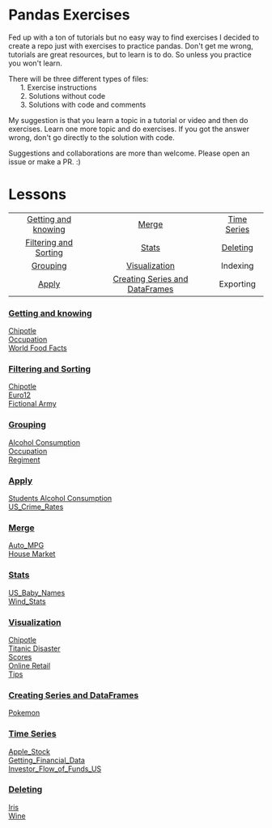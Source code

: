 # Pandas Exercises

Fed up with a ton of tutorials but no easy way to find exercises I decided to create a repo just with exercises to practice pandas.
Don't get me wrong, tutorials are great resources, but to learn is to do. So unless you practice you won't learn.

There will be three different types of files:  
&nbsp;&nbsp;&nbsp;&nbsp;&nbsp;&nbsp;1. Exercise instructions  
&nbsp;&nbsp;&nbsp;&nbsp;&nbsp;&nbsp;2. Solutions without code  
&nbsp;&nbsp;&nbsp;&nbsp;&nbsp;&nbsp;3. Solutions with code and comments

My suggestion is that you learn a topic in a tutorial or video and then do exercises.
Learn one more topic and do exercises. If you got the answer wrong, don't go directly to the solution with code.

Suggestions and collaborations are more than welcome. Please open an issue or make a PR. :)

# Lessons

|				                                  |				                                   |                   |
|:-----------------------------------------------:|:----------------------------------------------:|:-----------------:|
|[Getting and knowing](#getting-and-knowing)      | [Merge](#merge)                                |[Time Series](#time-series)|
|[Filtering and Sorting](#filtering-and-sorting)  | [Stats](#stats)                                |[Deleting](#deleting)       |
|[Grouping](#grouping)							  | [Visualization](#visualization)                |Indexing           |
|[Apply](#apply)							      | [Creating Series and DataFrames](#creating-series-and-dataframes) 		            |Exporting|

### [Getting and knowing](01_Getting_%26_Knowing_Your_Data)  
[Chipotle](01_Getting_%26_Knowing_Your_Data/Chipotle)  
[Occupation](01_Getting_%26_Knowing_Your_Data/Occupation)  
[World Food Facts](01_Getting_%26_Knowing_Your_Data/World%20Food%20Facts)

### [Filtering and Sorting](02_Filtering_%26_Sorting)
[Chipotle](02_Filtering_%26_Sorting/Chipotle)  
[Euro12](02_Filtering_%26_Sorting/Euro12)  
[Fictional Army](02_Filtering_%26_Sorting/Fictional%20Army)

### [Grouping](03_Grouping)
[Alcohol Consumption](03_Grouping/Alcohol_Consumption)  
[Occupation](03_Grouping/Occupation)  
[Regiment](03_Grouping/Regiment)

### [Apply](04_Apply)
[Students Alcohol Consumption](04_Apply/Students_Alcohol_Consumption)  
[US_Crime_Rates](04_Apply/US_Crime_Rates)     

### [Merge](05_Merge)
[Auto_MPG](05_Merge/Auto_MPG)  
[House Market](05_Merge/Housing%20Market)

### [Stats](06_Stats)
[US_Baby_Names](06_Stats/US_Baby_Names)  
[Wind_Stats](06_Stats/Wind_Stats)

### [Visualization](07_Visualization)
[Chipotle](07_Visualization/Chipotle)  
[Titanic Disaster](07_Visualization/Titanic_Desaster)  
[Scores](07_Visualization/Scores)  
[Online Retail](07_Visualization/Online_Retail)  
[Tips](07_Visualization/Tips)  

### [Creating Series and DataFrames](08_Creating_Series_and_DataFrames)  
[Pokemon](08_Creating_Series_and_DataFrames/Pokemon)  

### [Time Series](09_Time_Series)  
[Apple_Stock](09_Time_Series/Apple_Stock)  
[Getting_Financial_Data](09_Time_Series/Getting_Financial_Data)  
[Investor_Flow_of_Funds_US](09_Time_Series/Getting_Financial_Data)  

### [Deleting](10_Deleting)  
[Iris](10_Deleting/Iris)  
[Wine](10_Deleting/Wine)  
